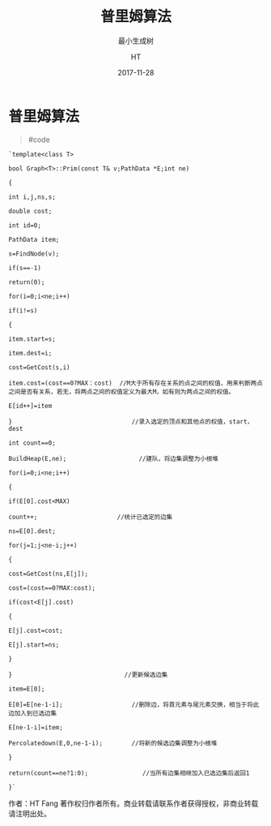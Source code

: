 ﻿---
layout:     post                    
title:      普里姆算法             
subtitle:   最小生成树
date:       2017-11-28            
author:     HT                     
header-img: img/code.jpg    
catalog: true                       
tags:                               
    - 数据结构 
    - 算法
---

# 普里姆算法
>#code

	`template<class T>

	bool Graph<T>::Prim(const T& v;PathData *E;int ne)

	{
     
	int i,j,ns,s;
     
	double cost;
     
	int id=0;
     
	PathData item;
     
	s=FindNode(v);
     
	if(s==-1)

	return(0);
     
	for(i=0;i<ne;i++)
       
	if(i!=s)
       
	{ 
           
	item.start=s;
           
	item.dest=i;
           
	cost=GetCost(s,i)
           
	item.cost=(cost==0?MAX：cost)  //M大于所有存在关系的点之间的权值，用来判断两点之间是否有关系，若无，将两点之间的权值定义为最大M，如有则为两点之间的权值。
           
	E[id++]=item
       
	}                                 //录入选定的顶点和其他点的权值，start，dest
     
	int count==0;
     
	BuildHeap(E,ne);                    //建队，将边集调整为小根堆
     
	for(i=0;i<ne;i++)
     
	{
        
	if(E[0].cost<MAX)
           
	count++;                      //统计已选定的边集
        
	ns=E[0].dest;                    
        
	for(j=1;j<ne-i;j++)
        
	{
            
	cost=GetCost(ns,E[j]);
            
	cost=(cost==0?MAX:cost);
            
	if(cost<E[j].cost)
              
	{
                 
	E[j].cost=cost;
                 
	E[j].start=ns;
              
	} 
         
	}                               //更新候选边集
       
	item=E[0];
       
	E[0]=E[ne-1-i];                   //删除边，将首元素与尾元素交换，相当于将此边加入到已选边集
       
	E[ne-1-i]=item;
       
	Percolatedown(E,0,ne-1-i);        //将新的候选边集调整为小根堆
     
	}
    
	return(count==ne?1:0);               //当所有边集相继加入已选边集后返回1

	}`

作者：HT Fang
著作权归作者所有。商业转载请联系作者获得授权，非商业转载请注明出处。

